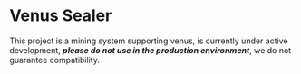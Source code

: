 # Venus Sealer

This project is a mining system supporting venus, is currently under active development,
***please do not use in the production environment***, we do not guarantee compatibility.